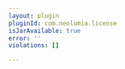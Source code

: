 ```yaml
---
layout: plugin
pluginId: com.neolumia.license
isJarAvailable: true
error: ''
violations: []

---
```

